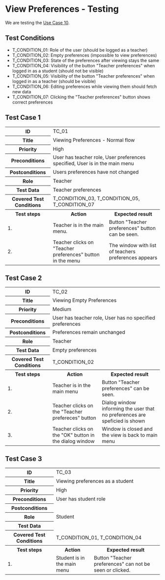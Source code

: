 # View Preferences - Testing

We are testing the [Use Case 10](https://gitlab.mff.cuni.cz/berkal/nswi041-sch/-/blob/37ac2959e6f4a70dd23a790f7687d37566dd2e50/USE_CASES.md#use-case-10-view-preferences).

## Test Conditions

- T_CONDITION_01: Role of the user (should be logged as a teacher)
- T_CONDITION_02: Empty preferences (impossible to view preferences)
- T_CONDITION_03: State of the preferences after viewing stays the same
- T_CONDITION_04: Visibility of the button "Teacher preferences" when logged in as a student (should not be visible)
- T_CONDITION_05: Visibility of the button "Teacher preferences" when logged in as a teacher (should be visible)
- T_CONDITION_06: Editing preferences while viewing them should fetch new data
- T_CONDITION_07: Clicking the "Teacher preferences" button shows correct preferences

## Test Case 1

<table>
    <tr>
        <th>ID</th>
        <td colspan="2">TC_01</td>
    </tr>
    <tr>
        <th>Title</th>
        <td colspan="2">Viewing Preferences - Normal flow</td>
    </tr>
    <tr>
        <th>Priority</th>
        <td colspan="2">High</td>
    </tr>
    <tr>
        <th>Preconditions</th>
        <td colspan="2">User has teacher role, User preferences specified, User is in the main menu</td>
    </tr>
    <tr>
        <th>Postconditions</th>
        <td colspan="2">Users preferences have not changed</td>
    </tr>
    <tr>
        <th>Role</th>
        <td colspan="2">Teacher</td>
    </tr>
    <tr>
        <th>Test Data</th>
        <td colspan="2">Teacher preferences</td>
    </tr>
    <tr>
        <th>Covered Test Conditions</th>
        <td colspan="2"> T_CONDITION_03, T_CONDITION_05, T_CONDITION_07</td>
    </tr>
    <tr>
        <th>Test steps</th>
        <th>Action</th>
        <th>Expected result</th>
    </tr>
    <tr>
        <td>1.</td>
        <td>Teacher is in the main menu.</td>
        <td>Button "Teacher preferences" button can be seen.</td>
    </tr>
    <tr>
        <td>2.</td>
        <td>Teacher clicks on "Teacher preferences" button in the menu</td>
        <td>The window with list of teachers preferences appears</td>
    </tr>
</table>

## Test Case 2

<table>
    <tr>
        <th>ID</th>
        <td colspan="2">TC_02</td>
    </tr>
    <tr>
        <th>Title</th>
        <td colspan="2">Viewing Empty Preferences</td>
    </tr>
    <tr>
        <th>Priority</th>
        <td colspan="2">Medium</td>
    </tr>
    <tr>
        <th>Preconditions</th>
        <td colspan="2">User has teacher role, User has no specified preferences</td>
    </tr>
    <tr>
        <th>Postconditions</th>
        <td colspan="2">Preferences remain unchanged</td>
    </tr>
    <tr>
        <th>Role</th>
        <td colspan="2">Teacher</td>
    </tr>
    <tr>
        <th>Test Data</th>
        <td colspan="2">Empty preferences</td>
    </trBBBB>
    <tr>
        <th>Covered Test Conditions</th>
        <td colspan="2">T_CONDITION_02</td>
    </tr>
    <tr>
        <th>Test steps</th>
        <th>Action</th>
        <th>Expected result</th>
    </tr>
    <tr>
        <td>1.</td>
        <td>Teacher is in the main menu</td>
        <td>Button "Teacher preferences" can be seen.</td>
    </tr>
    <tr>
        <td>2.</td>
        <td>Teacher clicks on the "Teacher prefereces" button</td>
        <td>Dialog window informing the user that no preferences are speficied is shown</td>
    </tr>
    <tr>
        <td>3.</td>
        <td>Teacher clicks on the "OK" button in the dialog window</td>
        <td>Window is closed and the view is back to main menu</td>
    </tr>
</table>

## Test Case 3

<table>
    <tr>
        <th>ID</th>
        <td colspan="2">TC_03</td>
    </tr>
    <tr>
        <th>Title</th>
        <td colspan="2">Viewing preferences as a student</td>
    </tr>
    <tr>
        <th>Priority</BBth>
        <td colspan="2">High</td>
    </tr>
    <tr>
        <th>Preconditions</th>
        <td colspan="2">User has student role</td>
    </tr>
    <tr>
        <th>Postconditions</th>
        <td colspan="2"></td>
    </tr>
    <tr>
        <th>Role</th>
        <td colspan="2">Student</td>
    </tr>
    <tr>
        <th>Test Data</th>
        <td colspan="2"></td>
    </tr>
    <tr>
        <th>Covered Test Conditions</th>
        <td colspan="2">T_CONDITION_01, T_CONDITION_04</td>
    </tr>
    <tr>
        <th>Test steps</th>
        <th>Action</th>
        <th>Expected result</th>
    </tr>
    <tr>
        <td>1.</td>
        <td>Student is in the main menu</td>
        <td>Button "Teacher preferences" can not be seen or clicked.</td>
    </tr>
</table>